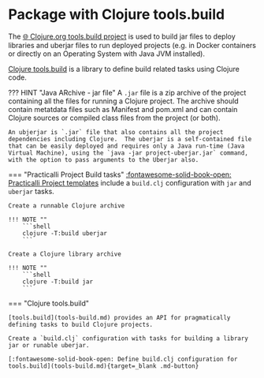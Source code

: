 # Package with Clojure tools.build

The [:globe_with_meridians: Clojure.org tools.build project](https://clojure.org/guides/tools_build) is used to build jar files to deploy libraries and uberjar files to run deployed projects (e.g. in Docker containers or directly on an Operating System with Java JVM installed).

[Clojure tools.build](tools-build.md) is a library to define build related tasks using Clojure code.


??? HINT "Java ARchive - jar file"
    A `.jar` file is a zip archive of the project containing all the files for running a Clojure project.  The archive should contain metatdata files such as Manifest and pom.xml and can contain Clojure sources or compiled class files from the project (or both).

    An ubjerjar is `.jar` file that also contains all the project dependencies including Clojure.  The uberjar is a self-contained file that can be easily deployed and requires only a Java run-time (Java Virtual Machine), using the `java -jar project-uberjar.jar` command, with the option to pass arguments to the Uberjar also.


=== "Practicalli Project Build tasks"
    [:fontawesome-solid-book-open: Practicalli Project templates](/clojure/clojure-cli/projects/templates/) include a `build.clj` configuration with `jar` and `uberjar` tasks.

    Create a runnable Clojure archive

    !!! NOTE ""
        ```shell
        clojure -T:build uberjar
        ```

    Create a Clojure library archive

    !!! NOTE ""
        ```shell
        clojure -T:build jar
        ```

=== "Clojure tools.build"

    [tools.build](tools-build.md) provides an API for pragmatically defining tasks to build Clojure projects.

    Create a `build.clj` configuration with tasks for building a library jar or runable uberjar.

    [:fontawesome-solid-book-open: Define build.clj configuration for tools.build](tools-build.md){target=_blank .md-button}
